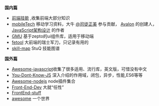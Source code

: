 **国内篇**

* [前端技能](https://github.com/JacksonTian/fks)
  ,收集前端大部分知识
* [mobileTech](https://github.com/RubyLouvre/mobileTech)
  移动学习资料，大牛
  [@司徒正美](https://github.com/RubyLouvre)
  参与贡献，
  [Avalon](http://avalonjs.github.io/)
  的创建人，
  [JavaScript架构设计](http://item.jd.com/11436424.html?utm_source=baidu&utm_medium=cpc&utm_campaign=&utm_term=baidu_370197436_0_s3222454d038f4a0ab54.64890394)
  的作者
* [GMU](https://github.com/fex-team/GMU)
  基于zepto的ui组件库，适用于移动端
* [fetool](https://github.com/nieweidong/fetool)
  大前端的瑞士军刀，只记录有用的
* [skill-map](https://github.com/TeamStuQ/skill-map)
  StuQ 技能图谱

**国外篇**

* [Awesome-javascript](https://github.com/sorrycc/awesome-javascript)收集了很多适用、流行库，英文版，可惜没有中文
* [You-Dont-Know-JS](https://github.com/getify/You-Dont-Know-JS)
  深入介绍的作用域，闭包，异步，性能,ES6等等
* [Awesome-nodejs](https://github.com/sindresorhus/awesome-nodejs)
  node插件集合
* [Front-End-Dev](https://github.com/dypsilon/frontend-dev-bookmarks)
  大就“任性”
* [FrontEnd-stuff](https://github.com/moklick/frontend-stuff)
* [awesome](https://github.com/sindresorhus/awesome)
  一个世界



